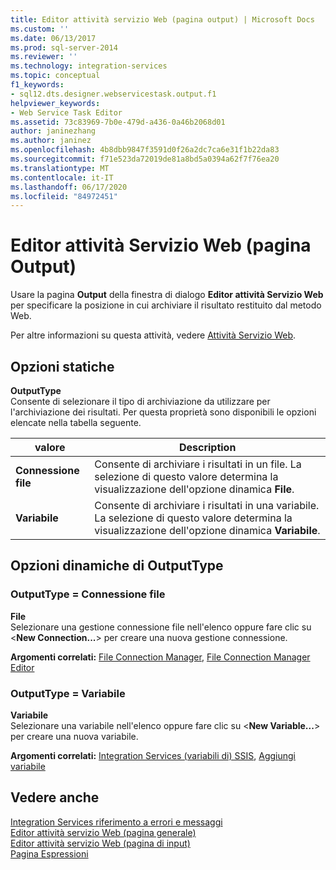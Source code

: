 ```yaml
---
title: Editor attività servizio Web (pagina output) | Microsoft Docs
ms.custom: ''
ms.date: 06/13/2017
ms.prod: sql-server-2014
ms.reviewer: ''
ms.technology: integration-services
ms.topic: conceptual
f1_keywords:
- sql12.dts.designer.webservicestask.output.f1
helpviewer_keywords:
- Web Service Task Editor
ms.assetid: 73c83969-7b0e-479d-a436-0a46b2068d01
author: janinezhang
ms.author: janinez
ms.openlocfilehash: 4b8dbb9847f3591d0f26a2dc7ca6e31f1b22da83
ms.sourcegitcommit: f71e523da72019de81a8bd5a0394a62f7f76ea20
ms.translationtype: MT
ms.contentlocale: it-IT
ms.lasthandoff: 06/17/2020
ms.locfileid: "84972451"
---
```

# <a name="web-service-task-editor-output-page"></a>Editor attività Servizio Web (pagina Output)
  Usare la pagina **Output** della finestra di dialogo **Editor attività Servizio Web** per specificare la posizione in cui archiviare il risultato restituito dal metodo Web.  
  
 Per altre informazioni su questa attività, vedere [Attività Servizio Web](control-flow/web-service-task.md).  
  
## <a name="static-options"></a>Opzioni statiche  
 **OutputType**  
 Consente di selezionare il tipo di archiviazione da utilizzare per l'archiviazione dei risultati. Per questa proprietà sono disponibili le opzioni elencate nella tabella seguente.  
  
|valore|Description|  
|-----------|-----------------|  
|**Connessione file**|Consente di archiviare i risultati in un file. La selezione di questo valore determina la visualizzazione dell'opzione dinamica **File**.|  
|**Variabile**|Consente di archiviare i risultati in una variabile. La selezione di questo valore determina la visualizzazione dell'opzione dinamica **Variabile**.|  
  
## <a name="outputtype-dynamic-options"></a>Opzioni dinamiche di OutputType  
  
### <a name="outputtype--file-connection"></a>OutputType = Connessione file  
 **File**  
 Selezionare una gestione connessione file nell'elenco oppure fare clic su \<**New Connection...**> per creare una nuova gestione connessione.  
  
 **Argomenti correlati:** [File Connection Manager](connection-manager/file-connection-manager.md), [File Connection Manager Editor](../../2014/integration-services/file-connection-manager-editor.md)  
  
### <a name="outputtype--variable"></a>OutputType = Variabile  
 **Variabile**  
 Selezionare una variabile nell'elenco oppure fare clic su \<**New Variable...**> per creare una nuova variabile.  
  
 **Argomenti correlati:**  [Integration Services &#40;variabili di&#41; SSIS](integration-services-ssis-variables.md), [Aggiungi variabile](../../2014/integration-services/add-variable.md)  
  
## <a name="see-also"></a>Vedere anche  
 [Integration Services riferimento a errori e messaggi](../../2014/integration-services/integration-services-error-and-message-reference.md)   
 [Editor attività servizio Web &#40;pagina generale&#41;](general-page-of-integration-services-designers-options.md)   
 [Editor attività servizio Web &#40;pagina di input&#41;](../../2014/integration-services/web-service-task-editor-input-page.md)   
 [Pagina Espressioni](expressions/expressions-page.md)  
  
  
